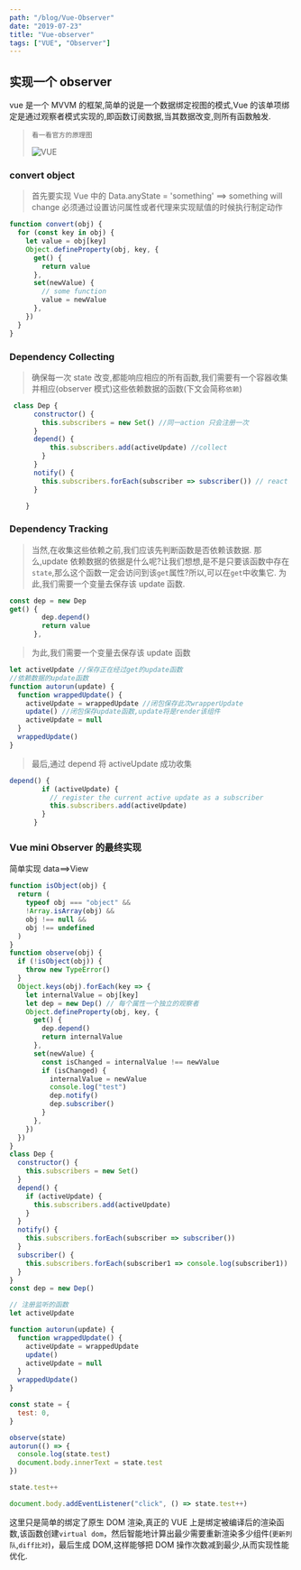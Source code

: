 ```yaml
---
path: "/blog/Vue-Observer"
date: "2019-07-23"
title: "Vue-observer"
tags: ["VUE", "Observer"]
---
```


>

## 实现一个 observer

vue 是一个 MVVM 的框架,简单的说是一个数据绑定视图的模式,Vue 的该单项绑定是通过观察者模式实现的,即函数订阅数据,当其数据改变,则所有函数触发.

>     看一看官方的原理图
>
> ![VUE](https://cn.vuejs.org/images/data.png)

### convert object

> 首先要实现 Vue 中的 Data.anyState = 'something' ==> something will change
> 必须通过设置访问属性或者代理来实现赋值的时候执行制定动作

```js
function convert(obj) {
  for (const key in obj) {
    let value = obj[key]
    Object.defineProperty(obj, key, {
      get() {
        return value
      },
      set(newValue) {
        // some function
        value = newValue
      },
    })
  }
}
```

### Dependency Collecting

> 确保每一次 state 改变,都能响应相应的所有函数,我们需要有一个容器收集并相应(observer 模式)这些依赖数据的函数(下文会简称`依赖`)

```js
 class Dep {
      constructor() {
        this.subscribers = new Set() //同一action 只会注册一次
      }
      depend() {
          this.subscribers.add(activeUpdate) //collect
        }
      }
      notify() {
        this.subscribers.forEach(subscriber => subscriber()) // react
      }

    }
```

### Dependency Tracking

> 当然,在收集这些依赖之前,我们应该先判断函数是否依赖该数据.
> 那么,update 依赖数据的依据是什么呢?让我们想想,是不是只要该函数中存在`state`,那么这个函数一定会访问到该`get`属性?所以,可以在`get`中收集它.
> 为此,我们需要一个变量去保存该 update 函数.

```js
const dep = new Dep
get() {
        dep.depend()
        return value
      },
```

> 为此,我们需要一个变量去保存该 update 函数

```js
let activeUpdate //保存正在经过get的update函数
//依赖数据的update函数
function autorun(update) {
  function wrappedUpdate() {
    activeUpdate = wrappedUpdate //闭包保存此次wrapperUpdate
    update() //闭包保存update函数,update将是render该组件
    activeUpdate = null
  }
  wrappedUpdate()
}
```

> 最后,通过 depend 将 activeUpdate 成功收集

```js
depend() {
        if (activeUpdate) {
          // register the current active update as a subscriber
          this.subscribers.add(activeUpdate)
        }
      }
```

### Vue mini Observer 的最终实现

简单实现 data==>View

```js
function isObject(obj) {
  return (
    typeof obj === "object" &&
    !Array.isArray(obj) &&
    obj !== null &&
    obj !== undefined
  )
}
function observe(obj) {
  if (!isObject(obj)) {
    throw new TypeError()
  }
  Object.keys(obj).forEach(key => {
    let internalValue = obj[key]
    let dep = new Dep() // 每个属性一个独立的观察者
    Object.defineProperty(obj, key, {
      get() {
        dep.depend()
        return internalValue
      },
      set(newValue) {
        const isChanged = internalValue !== newValue
        if (isChanged) {
          internalValue = newValue
          console.log("test")
          dep.notify()
          dep.subscriber()
        }
      },
    })
  })
}
class Dep {
  constructor() {
    this.subscribers = new Set()
  }
  depend() {
    if (activeUpdate) {
      this.subscribers.add(activeUpdate)
    }
  }
  notify() {
    this.subscribers.forEach(subscriber => subscriber())
  }
  subscriber() {
    this.subscribers.forEach(subscriber1 => console.log(subscriber1))
  }
}
const dep = new Dep()

// 注册监听的函数
let activeUpdate

function autorun(update) {
  function wrappedUpdate() {
    activeUpdate = wrappedUpdate
    update()
    activeUpdate = null
  }
  wrappedUpdate()
}

const state = {
  test: 0,
}

observe(state)
autorun(() => {
  console.log(state.test)
  document.body.innerText = state.test
})

state.test++

document.body.addEventListener("click", () => state.test++)
```

这里只是简单的绑定了原生 DOM 渲染,真正的 VUE 上是绑定被编译后的渲染函数,该函数创建`virtual dom`，然后智能地计算出最少需要重新渲染多少组件(`更新列队`,`diff比对`)，最后生成 DOM,这样能够把 DOM 操作次数减到最少,从而实现性能优化.
